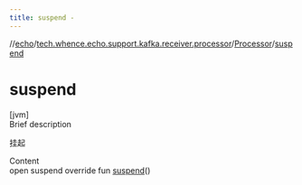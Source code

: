 ```yaml
---
title: suspend -
---
```

//[echo](../../index.md)/[tech.whence.echo.support.kafka.receiver.processor](../index.md)/[Processor](index.md)/[suspend](suspend.md)



# suspend  
[jvm]  
Brief description  


挂起

  
Content  
open suspend override fun [suspend](suspend.md)()  



